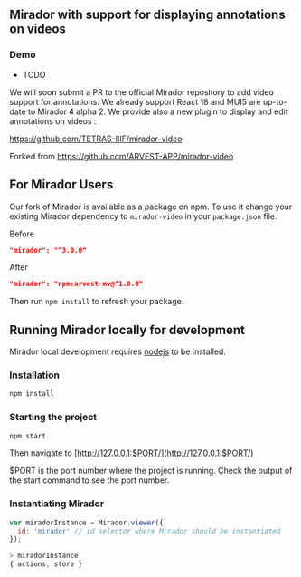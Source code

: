 ## Mirador with support for displaying annotations on videos

### Demo
- TODO

We will soon submit a PR to the official Mirador repository to add video support for annotations.
We already support React 18 and MUI5 are up-to-date to Mirador 4 alpha 2. We provide also a new plugin to display and edit annotations on videos : 

https://github.com/TETRAS-IIIF/mirador-video

Forked from https://github.com/ARVEST-APP/mirador-video

## For Mirador Users

Our fork of Mirador is available as a package on npm.
To use it change your existing Mirador dependency to `mirador-video` in your `package.json` file.

Before
```json
"mirador": "^3.0.0"
```

After
```json
"mirador": "npm:arvest-mv@^1.0.8"
```

Then run `npm install` to refresh your package.


## Running Mirador locally for development

Mirador local development requires [nodejs](https://nodejs.org/en/download/) to be installed.

### Installation

```sh
npm install
```

### Starting the project

```sh
npm start
```

Then navigate to [http://127.0.0.1:$PORT/](http://127.0.0.1:$PORT/)

$PORT is the port number where the project is running. Check the output of the start command to see the port number.

### Instantiating Mirador

```javascript
var miradorInstance = Mirador.viewer({
  id: 'mirador' // id selector where Mirador should be instantiated
});

> miradorInstance
{ actions, store }
```
